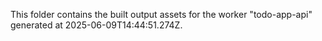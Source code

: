 This folder contains the built output assets for the worker "todo-app-api" generated at 2025-06-09T14:44:51.274Z.